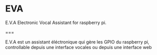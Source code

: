 EVA
===

E.V.A Electronic Vocal Assistant for raspberry pi.

===

E.V.A est un assistant éléctronique qui gère les GPIO du raspberry pi, controllable depuis une interface vocales ou depuis une interface web